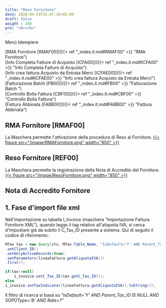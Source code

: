 ```yaml
---
title: "Reso Fornitore"
date: 2020-04-24T22:47:10+02:00
draft: false
weight : 340
pre: "<b></b>"
---
```


Menù Idempiere

[RMA Fornitore [RMAF00]]({{< ref "_index.it.md#RMAF00" >}} "RMA Fornitore") <br>
[Info Completa Fatture di Acquisto [ICFA00]]({{< ref "_index.it.md#ICFA00" >}} "Info Completa Fatture di Acquisto") <br>
[Info crea fattura Acquisto da Entrata Merci [ICFAE00]]({{< ref "_index.it.md#ICFAE00" >}} "Info crea fattura Acquisto da Entrata Merci") <br>
[Fatturazione Batch [FB00]]({{< ref "_index.it.md#FB00" >}} "Fatturazione Batch ") <br>
[Controllo Bolla Fattura [CBF00]]({{< ref "_index.it.md#CBF00" >}} "Controllo Bolla Fattura") <br>
[Fattura Abbinata [FABB00]]({{< ref "_index.it.md#FABB00" >}} "Fattura Abbinata") <br>


## RMA Fornitore [RMAF00]
La Maschera permette l'attivazione della procedura di Reso al Fornitore.
[{{< figure src="/image/RMAFornitore.png"  width="850"  >}}](/image/RMAFornitore.png)
## Reso Fornitore [REF00]
La Maschera permette la registrazione della Nota di Accredito del Fornitore.
[{{< figure src="/image/ResoFornitore.png"  width="850"  >}}](/image/ResoFornitore.png)



## Nota di Accredito Fornitore
##  1. Fase d'import file xml

Nell'importazione su tabella I_Invoice (maschera "Importazione Fattura Fornitore XML"), quando leggo il tag relativo all'aliquota IVA, si cerca d'impostare già da subito il C_Tax_ID presente a sistema.
Qui di seguito il codice di riferimento:

```java
MTax tax = new Query(ctx, MTax.Table_Name, "IsDefault='Y' AND Parent_Tax_ID IS NULL AND SOPOType='B' AND Rate=?", null)
.setClient_ID()
.setOnlyActiveRecords(true)
.setParameters(lineaFattura.getAliquotaIVA())
.first();

if(tax!=null)
	i_invoice.setC_Tax_ID(tax.getC_Tax_ID());
else
i_invoice.setTaxIndicator(lineaFattura.getAliquotaIVA().toString());
```

Il filtro di ricerca si basa su 
*"IsDefault='Y' AND Parent_Tax_ID IS NULL AND SOPOType='B' AND Rate=?"*

